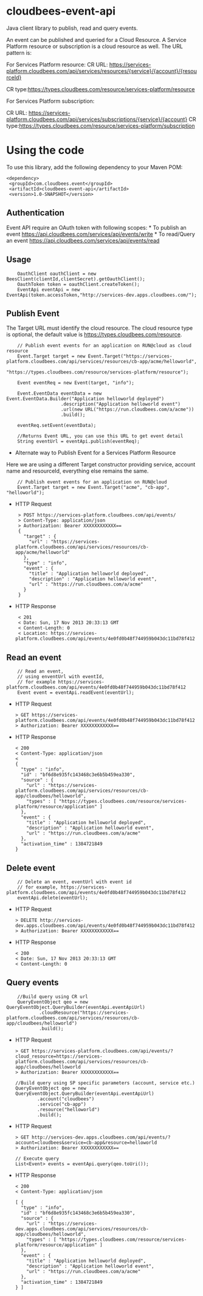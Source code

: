 cloudbees-event-api
===================

Java client library to publish, read and query events.

An event can be published and queried for a Cloud Resource. A Service Platform resource or subscription is a cloud
resource as well. The URL pattern is:

For Services Platform resource:
CR URL: https://services-platform.cloudbees.com/api/services/resources/{service}/{account}/{resourceId}

CR type:https://types.cloudbees.com/resource/services-platform/resource

For Services Platform subscription:

CR URL: https://services-platform.cloudbees.com/api/services/subscriptions/{service}/{account}
CR type:https://types.cloudbees.com/resource/services-platform/subscription

Using the code
==============
To use this library, add the following dependency to your Maven POM:

    <dependency>
     <groupId>com.cloudbees.event</groupId>
     <artifactId>cloudbees-event-api</artifactId>
     <version>1.0-SNAPSHOT</version>
   </dependency>


Authentication
--------------
Event API require an OAuth token with following scopes:
    * To publish an event https://api.cloudbees.com/services/api/events/write
    * To read/Query an event https://api.cloudbees.com/services/api/events/read


Usage
-----

        OauthClient oauthClient = new BeesClient(clientId,clientSecret).getOauthClient();
        OauthToken token = oauthClient.createToken();
        EventApi eventApi = new EventApi(token.accessToken,"http://services-dev.apps.cloudbees.com/");

Publish Event
-------------
The Target URL must identify the cloud resource. The cloud resource type is optional, the default value is https://types.cloudbees.com/resource.

        // Publish event events for an application on RUN@cloud as cloud resource
        Event.Target target = new Event.Target("https://services-platform.cloudbees.com/api/services/resources/cb-app/acme/helloworld",
                                               "https://types.cloudbees.com/resource/services-platform/resource");

        Event eventReq = new Event(target, "info");

        Event.EventData eventData = new Event.EventData.Builder("Application helloworld deployed")
                        .description("Application helloworld event")
                        .url(new URL("https://run.cloudbees.com/a/acme"))
                        .build();

        eventReq.setEvent(eventData);

        //Returns Event URL, you can use this URL to get event detail
        String eventUrl = eventApi.publish(eventReq);



* Alternate way to Publish Event for a Services Platform Resource

Here we are using a different Target constructor providing service, account name and resourceId, everything else remains the same.

        // Publish event events for an application on RUN@cloud
        Event.Target target = new Event.Target("acme", "cb-app", "helloworld");

 * HTTP Request
 
        > POST https://services-platform.cloudbees.com/api/events/
        > Content-Type: application/json
        > Authorization: Bearer XXXXXXXXXXXX==
        {
          "target" : {
            "url" : "https://services-platform.cloudbees.com/api/services/resources/cb-app/acme/helloworld"
          },
          "type" : "info",
          "event" : {
            "title" : "Application helloworld deployed",
            "description" : "Application helloworld event",
            "url" : "https://run.cloudbees.com/a/acme"
          }
        }
 * HTTP Response
 
        < 201
        < Date: Sun, 17 Nov 2013 20:33:13 GMT
        < Content-Length: 0
        < Location: https://services-platform.cloudbees.com/api/events/4e0fd0b48f744959b043dc11bd78f412

Read an event
-------------
        // Read an event,
        // using enventUrl with eventId,
        // for example https://services-platform.cloudbees.com/api/events/4e0fd0b48f744959b043dc11bd78f412
        Event event = eventApi.readEvent(eventUrl);


  * HTTP Request
  
        > GET https://services-platform.cloudbees.com/api/events/4e0fd0b48f744959b043dc11bd78f412
        > Authorization: Bearer XXXXXXXXXXXX==

  * HTTP Response
 
        < 200
        < Content-Type: application/json
        <
        {
          "type" : "info",
          "id" : "bf6d8e935fc143468c3e6b5b459ea330",
          "source" : {
            "url" : "https://services-platform.cloudbees.com/api/services/resources/cb-app/cloudbees/helloworld",
            "types" : [ "https://types.cloudbees.com/resource/services-platform/resource/application" ]
          },
          "event" : {
            "title" : "Application helloworld deployed",
            "description" : "Application helloworld event",
            "url" : "https://run.cloudbees.com/a/acme"
          },
          "activation_time" : 1384721849
        }

Delete event
------------
        // Delete an event, eventUrl with event id
        // for example, https://services-platform.cloudbees.com/api/events/4e0fd0b48f744959b043dc11bd78f412
        eventApi.delete(eventUrl);

  * HTTP Request
 
        > DELETE http://services-dev.apps.cloudbees.com/api/events/4e0fd0b48f744959b043dc11bd78f412
        > Authorization: Bearer XXXXXXXXXXXX==

  * HTTP Response
 
        < 200
        < Date: Sun, 17 Nov 2013 20:33:13 GMT
        < Content-Length: 0

Query events
------------
        //Build query using CR url
        QueryEventObject qeo = new QueryEventObject.QueryBuilder(eventApi.eventApiUrl)
                .cloudResource("https://services-platform.cloudbees.com/api/services/resources/cb-app/cloudbees/helloworld")
                .build();

  * HTTP Request
  
        > GET https://services-platform.cloudbees.com/api/events/?cloud_resource=https://services-platform.cloudbees.com/api/services/resources/cb-app/cloudbees/helloworld
        > Authorization: Bearer XXXXXXXXXXXX==

        //Build query using SP specific parameters (account, service etc.)
        QueryEventObject qeo = new QueryEventObject.QueryBuilder(eventApi.eventApiUrl)
                .account("cloudbees")
                .service("cb-app")
                .resource("helloworld")
                .build();

  * HTTP Request
  
        > GET http://services-dev.apps.cloudbees.com/api/events/?account=cloudbees&service=cb-app&resource=helloworld
        > Authorization: Bearer XXXXXXXXXXXX==

        // Execute query
        List<Event> events = eventApi.query(qeo.toUri());


  * HTTP Response
  
        < 200
        < Content-Type: application/json

        [ {
          "type" : "info",
          "id" : "bf6d8e935fc143468c3e6b5b459ea330",
          "source" : {
            "url" : "https://services-dev.apps.cloudbees.com/api/services/resources/cb-app/cloudbees/helloworld",
            "types" : [ "https://types.cloudbees.com/resource/services-platform/resource/application" ]
          },
          "event" : {
            "title" : "Application helloworld deployed",
            "description" : "Application helloworld event",
            "url" : "https://run.cloudbees.com/a/acme"
          },
          "activation_time" : 1384721849
        } ]

